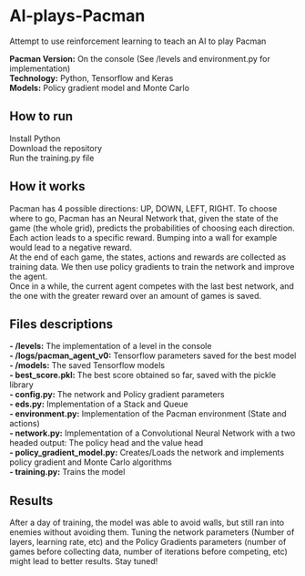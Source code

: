 # Al-plays-Pacman
Attempt to use reinforcement learning to teach an AI to play Pacman

**Pacman Version:** On the console (See /levels and environment.py for implementation)<br/>
**Technology:** Python, Tensorflow and Keras<br/>
**Models:** Policy gradient model and Monte Carlo<br/>

## How to run
Install Python<br/>
Download the repository<br/>
Run the training.py file<br/>

## How it works
Pacman has 4 possible directions: UP, DOWN, LEFT, RIGHT. To choose where to go, Pacman has an Neural Network that, given the state of the game (the whole grid), predicts the probabilities of choosing each direction. Each action leads to a specific reward. Bumping into a wall for example would lead to a negative reward.<br/> 
At the end of each game, the states, actions and rewards are collected as training data. We then use policy gradients to train the network and improve the agent.<br/>
Once in a while, the current agent competes with the last best network, and the one with the greater reward over an amount of games is saved.

## Files descriptions
**- /levels:** The implementation of a level in the console<br/>
**- /logs/pacman_agent_v0:** Tensorflow parameters saved for the best model<br/>
**- /models:** The saved Tensorflow models<br/>
**- best_score.pkl:** The best score obtained so far, saved with the pickle library<br/>
**- config.py:** The network and Policy gradient parameters<br/>
**- eds.py:** Implementation of a Stack and Queue<br/>
**- environment.py:** Implementation of the Pacman environment (State and actions)<br/>
**- network.py:** Implementation of a Convolutional Neural Network with a two headed output: The policy head and the value head<br/>
**- policy_gradient_model.py:** Creates/Loads the network and implements policy gradient and Monte Carlo algorithms<br/>
**- training.py:** Trains the model<br/>

## Results
After a day of training, the model was able to avoid walls, but still ran into enemies without avoiding them. Tuning the network parameters (Number of layers, learning rate, etc) and the Policy Gradients parameters (number of games before collecting data, number of iterations before competing, etc) might lead to better results. Stay tuned!
